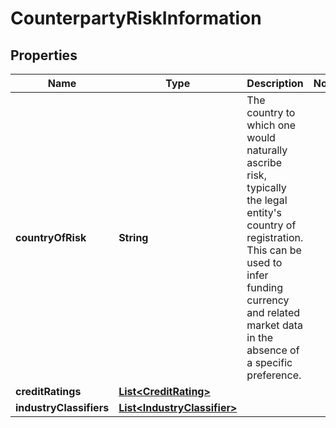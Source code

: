 

# CounterpartyRiskInformation

## Properties

Name | Type | Description | Notes
------------ | ------------- | ------------- | -------------
**countryOfRisk** | **String** | The country to which one would naturally ascribe risk, typically the legal entity&#39;s country of registration. This can be used to infer funding currency and related market data in the absence of a specific preference. | 
**creditRatings** | [**List&lt;CreditRating&gt;**](CreditRating.md) |  | 
**industryClassifiers** | [**List&lt;IndustryClassifier&gt;**](IndustryClassifier.md) |  | 



